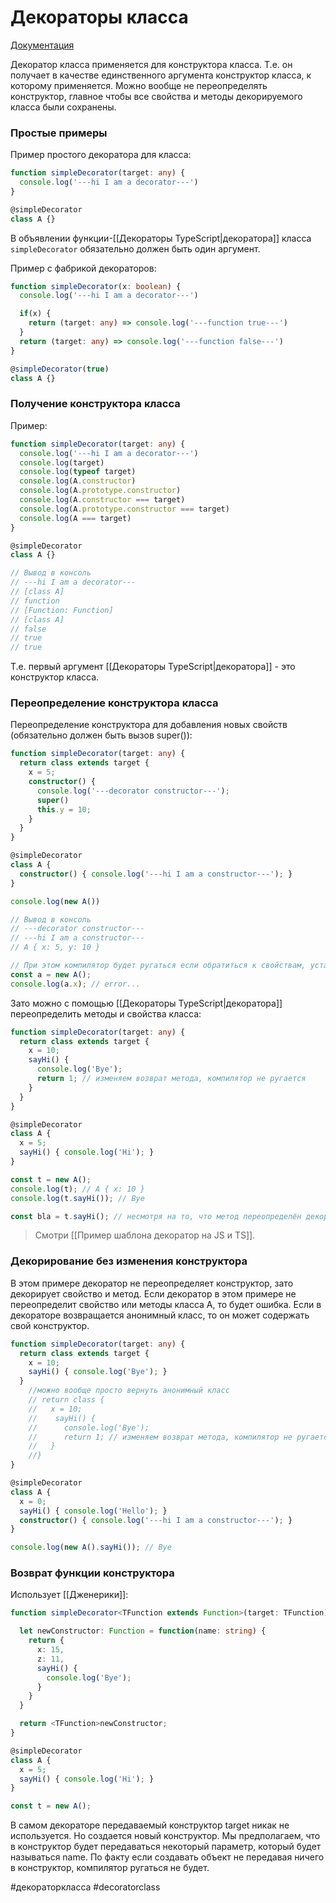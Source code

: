 # Декораторы класса

[Документация](https://www.typescriptlang.org/docs/handbook/decorators.html#class-decorators)

Декоратор класса применяется для конструктора класса. Т.е. он получает в качестве единственного аргумента конструктор класса, к которому применяется. Можно вообще не переопределять конструктор, главное чтобы все свойства и методы декорируемого класса были сохранены.


### Простые примеры

Пример простого декоратора для класса:
```ts
function simpleDecorator(target: any) {
  console.log('---hi I am a decorator---')
}

@simpleDecorator
class A {}
```

В объявлении функции-[[Декораторы TypeScript|декоратора]] класса `simpleDecorator` обязательно должен быть один аргумент.

Пример с фабрикой декораторов:

```ts
function simpleDecorator(x: boolean) {
  console.log('---hi I am a decorator---')

  if(x) {
    return (target: any) => console.log('---function true---')
  }
  return (target: any) => console.log('---function false---')
}

@simpleDecorator(true)
class A {}
```

### Получение конструктора класса

Пример:

```ts
function simpleDecorator(target: any) {
  console.log('---hi I am a decorator---')
  console.log(target)
  console.log(typeof target)
  console.log(A.constructor)
  console.log(A.prototype.constructor)
  console.log(A.constructor === target)
  console.log(A.prototype.constructor === target)
  console.log(A === target)
}

@simpleDecorator
class A {}

// Вывод в консоль
// ---hi I am a decorator---
// [class A]
// function
// [Function: Function]
// [class A]
// false
// true
// true
```

Т.е. первый аргумент [[Декораторы TypeScript|декоратора]] - это конструктор класса.

### Переопределение конструктора класса

Переопределение конструктора для добавления новых свойств (обязательно должен быть вызов super()):

```ts
function simpleDecorator(target: any) {
  return class extends target {
    x = 5;
    constructor() {
      console.log('---decorator constructor---');
      super()
      this.y = 10;
    }
  }
}

@simpleDecorator
class A {
  constructor() { console.log('---hi I am a constructor---'); }
}

console.log(new A())

// Вывод в консоль
// ---decorator constructor---
// ---hi I am a constructor---
// A { x: 5, y: 10 }

// При этом компилятор будет ругаться если обратиться к свойствам, установленным в декораторе, т.к. декоратор не изменяет тип:
const a = new A();
console.log(a.x); // error...

```

Зато можно с помощью [[Декораторы TypeScript|декоратора]] переопределить методы и свойства класса:

```ts
function simpleDecorator(target: any) {
  return class extends target {
    x = 10;
    sayHi() {
      console.log('Bye');
      return 1; // изменяем возврат метода, компилятор не ругается
    }
  }
}

@simpleDecorator
class A {
  x = 5;
  sayHi() { console.log('Hi'); }
}

const t = new A();
console.log(t); // A { x: 10 }
console.log(t.sayHi()); // Bye

const bla = t.sayHi(); // несмотря на то, что метод переопределён декоратором и возвращает число, автоматический вывод типа покажет тип void
```

>Смотри [[Пример шаблона декоратор на JS и TS]].

### Декорирование без изменения конструктора

В этом примере декоратор не переопределяет конструктор, зато декорирует свойство и метод.
Если декоратор в этом примере не переопределит свойство или методы класса A, то будет ошибка.
Если в декораторе возвращается анонимный класс, то он может содержать свой конструктор.

```ts
function simpleDecorator(target: any) {
  return class extends target {
    x = 10;
    sayHi() { console.log('Bye'); }
  }
	//можно вообще просто вернуть анонимный класс
	// return class {
	//   x = 10;
	//    sayHi() {
	//      console.log('Bye');
	//      return 1; // изменяем возврат метода, компилятор не ругается
	//   }
	//}
}

@simpleDecorator
class A {
  x = 0;
  sayHi() { console.log('Hello'); }
  constructor() { console.log('---hi I am a constructor---'); }
}

console.log(new A().sayHi()); // Bye
```

### Возврат функции конструктора

Использует [[Дженерики]]:

```ts
function simpleDecorator<TFunction extends Function>(target: TFunction): TFunction | void {

  let newConstructor: Function = function(name: string) {
    return {
      x: 15,
      z: 11,
      sayHi() {
        console.log('Bye');
      }
    }
  }

  return <TFunction>newConstructor;
}

@simpleDecorator
class A {
  x = 5;
  sayHi() { console.log('Hi'); }
}

const t = new A();
```

В самом декораторе передаваемый конструктор target никак не используется. Но создается новый конструктор. Мы предполагаем, что в конструктор будет передаваться некоторый параметр, который будет называться name. По факту если создавать объект не передавая ничего в конструктор, компилятор ругаться не будет.

#декораторкласса #decoratorclass